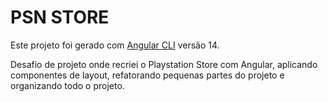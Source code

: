 # PSN STORE

Este projeto foi gerado com [Angular CLI](https://github.com/angular/angular-cli) versão 14.

Desafio de projeto onde recriei o Playstation Store com Angular, aplicando componentes de layout, refatorando pequenas partes do projeto e organizando todo o projeto.

